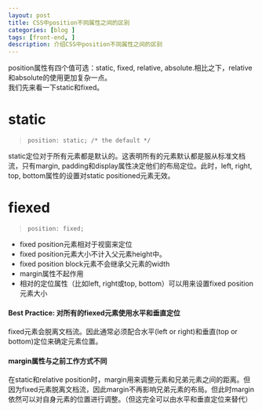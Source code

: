 ```yaml
---
layout: post
title: CSS中position不同属性之间的区别
categories: [blog ]
tags: [front-end, ]
description: 介绍CSS中position不同属性之间的区别
---
```


position属性有四个值可选：static, fixed, relative, absolute.相比之下，relative和absolute的使用更加复杂一点。   
我们先来看一下static和fixed。

# static
>     position: static; /* the default */   

static定位对于所有元素都是默认的。这表明所有的元素默认都是服从标准文档流，只有margin, padding和display属性决定他们的布局定位。此时，left, right, top, bottom属性的设置对static positioned元素无效。

# fiexed
>     position: fixed;   

* fixed position元素相对于视窗来定位
* fixed position元素大小不计入父元素height中。
* fixed position block元素不会继承父元素的width
* margin属性不起作用
* 相对的定位属性（比如left, right或top, bottom）可以用来设置fixed position元素大小    
   
#### Best Practice: 对所有的fiexed元素使用水平和垂直定位    
fixed元素会脱离文档流。因此通常必须配合水平(left or right)和垂直(top or bottom)定位来确定元素位置。    
#### margin属性与之前工作方式不同    
在static和relative position时，margin用来调整元素和兄弟元素之间的距离。但因为fixed元素脱离文档流，因此margin不再影响兄弟元素的布局。但此时margin依然可以对自身元素的位置进行调整。（但这完全可以由水平和垂直定位来替代）    
